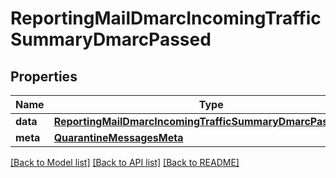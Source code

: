# ReportingMailDmarcIncomingTrafficSummaryDmarcPassed

## Properties
Name | Type | Description | Notes
------------ | ------------- | ------------- | -------------
**data** | [**ReportingMailDmarcIncomingTrafficSummaryDmarcPassedData**](ReportingMailDmarcIncomingTrafficSummaryDmarcPassedData.md) |  | [optional] 
**meta** | [**QuarantineMessagesMeta**](QuarantineMessagesMeta.md) |  | [optional] 

[[Back to Model list]](../README.md#documentation-for-models) [[Back to API list]](../README.md#documentation-for-api-endpoints) [[Back to README]](../README.md)

